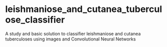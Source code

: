 # leishmaniose_and_cutanea_tuberculose_classifier
A study and basic solution to classifier leishmaniose and cutanea tuberculoses using images and Convolutional Neural Networks
